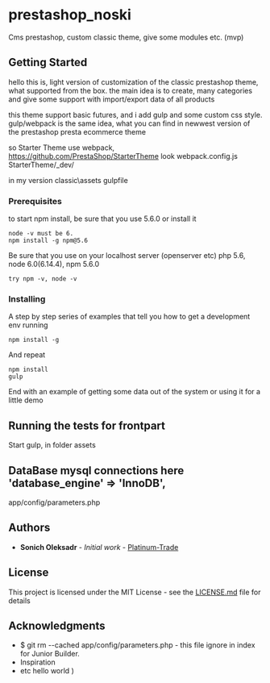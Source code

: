 # prestashop_noski

Cms prestashop, custom classic theme, give some modules etc. (mvp)

## Getting Started

hello this is, light version of customization of the classic prestashop theme, what supported from the box.
the main idea is to create, many categories and give some support with import/export data of all products

this theme support basic futures, and i add gulp and some custom css style. gulp/webpack is the same idea, what you can find in newwest version of the prestashop presta ecommerce theme


so Starter Theme use webpack, https://github.com/PrestaShop/StarterTheme look webpack.config.js StarterTheme/_dev/

in my version classic\assets gulpfile  



### Prerequisites

to start npm install, be sure that you use 5.6.0   or install it  
```
node -v must be 6.
npm install -g npm@5.6 
```

Be sure that you use on your localhost server (openserver etc) 
php 5.6, node 6.0(6.14.4), npm 5.6.0 

```
try npm -v, node -v
```

### Installing

A step by step series of examples that tell you how to get a development env running

```
npm install -g 
```

And repeat

```
npm install
gulp
```

End with an example of getting some data out of the system or using it for a little demo

## Running the tests for frontpart

Start gulp, in folder assets 


## DataBase mysql connections here  'database_engine' => 'InnoDB',

app/config/parameters.php



## Authors

* **Sonich Oleksadr** - *Initial work* - [Platinum-Trade](https://github.com/tbunitrade)



## License

This project is licensed under the MIT License - see the [LICENSE.md](LICENSE.md) file for details

## Acknowledgments

* $ git rm --cached app/config/parameters.php  - this file ignore in index for Junior Builder.
* Inspiration
* etc
hello world )

